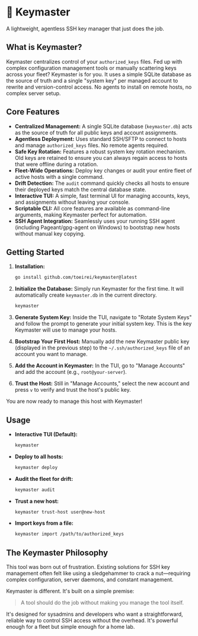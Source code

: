 # 🔑 Keymaster

A lightweight, agentless SSH key manager that just does the job.

## What is Keymaster?

Keymaster centralizes control of your `authorized_keys` files. Fed up with complex configuration management tools or manually scattering keys across your fleet? Keymaster is for you. It uses a simple SQLite database as the source of truth and a single "system key" per managed account to rewrite and version-control access. No agents to install on remote hosts, no complex server setup.

## Core Features

- **Centralized Management:** A single SQLite database (`keymaster.db`) acts as the source of truth for all public keys and account assignments.
- **Agentless Deployment:** Uses standard SSH/SFTP to connect to hosts and manage `authorized_keys` files. No remote agents required.
- **Safe Key Rotation:** Features a robust system key rotation mechanism. Old keys are retained to ensure you can always regain access to hosts that were offline during a rotation.
- **Fleet-Wide Operations:** Deploy key changes or audit your entire fleet of active hosts with a single command.
- **Drift Detection:** The `audit` command quickly checks all hosts to ensure their deployed keys match the central database state.
- **Interactive TUI:** A simple, fast terminal UI for managing accounts, keys, and assignments without leaving your console.
- **Scriptable CLI:** All core features are available as command-line arguments, making Keymaster perfect for automation.
- **SSH Agent Integration:** Seamlessly uses your running SSH agent (including Pageant/gpg-agent on Windows) to bootstrap new hosts without manual key copying.

## Getting Started

1.  **Installation:**
    ```sh
    go install github.com/toeirei/keymaster@latest
    ```

2.  **Initialize the Database:**
    Simply run Keymaster for the first time. It will automatically create `keymaster.db` in the current directory.
    ```sh
    keymaster
    ```

3.  **Generate System Key:**
    Inside the TUI, navigate to "Rotate System Keys" and follow the prompt to generate your initial system key. This is the key Keymaster will use to manage your hosts.

4.  **Bootstrap Your First Host:**
    Manually add the new Keymaster public key (displayed in the previous step) to the `~/.ssh/authorized_keys` file of an account you want to manage.

5.  **Add the Account in Keymaster:**
    In the TUI, go to "Manage Accounts" and add the account (e.g., `root@your-server`).

6.  **Trust the Host:**
    Still in "Manage Accounts," select the new account and press `v` to verify and trust the host's public key.

You are now ready to manage this host with Keymaster!

## Usage

- **Interactive TUI (Default):**
  ```sh
  keymaster
  ```

- **Deploy to all hosts:**
  ```sh
  keymaster deploy
  ```

- **Audit the fleet for drift:**
  ```sh
  keymaster audit
  ```

- **Trust a new host:**
  ```sh
  keymaster trust-host user@new-host
  ```

- **Import keys from a file:**
  ```sh
  keymaster import /path/to/authorized_keys
  ```

## The Keymaster Philosophy

This tool was born out of frustration. Existing solutions for SSH key management often felt like using a sledgehammer to crack a nut—requiring complex configuration, server daemons, and constant management.

Keymaster is different. It's built on a simple premise:

> A tool should do the job without making you manage the tool itself.

It's designed for sysadmins and developers who want a straightforward, reliable way to control SSH access without the overhead. It's powerful enough for a fleet but simple enough for a home lab.